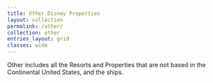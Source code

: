 ```yaml
---
title: Other Disney Properties
layout: collection
permalink: /other/
collection: other
entries_layout: grid
classes: wide
---
```

Other includes all the Resorts and Properties that are not based in the Continental United States, and the ships.
